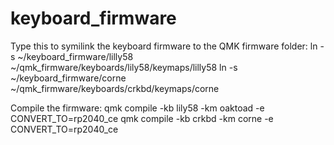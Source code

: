# keyboard_firmware

Type this to symilink the keyboard firmware to the QMK firmware folder:
ln -s ~/keyboard_firmware/lilly58 ~/qmk_firmware/keyboards/lily58/keymaps/lilly58 
ln -s ~/keyboard_firmware/corne ~/qmk_firmware/keyboards/crkbd/keymaps/corne

Compile the firmware:
qmk compile -kb lily58 -km oaktoad -e CONVERT_TO=rp2040_ce
qmk compile -kb crkbd -km corne -e CONVERT_TO=rp2040_ce

